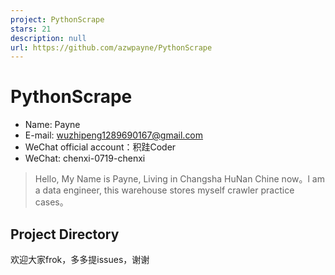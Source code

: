 ```yaml
---
project: PythonScrape
stars: 21
description: null
url: https://github.com/azwpayne/PythonScrape
---
```


PythonScrape
============

-   Name: Payne
-   E-mail: wuzhipeng1289690167@gmail.com
-   WeChat official account：积跬Coder
-   WeChat: chenxi-0719-chenxi

> Hello, My Name is Payne, Living in Changsha HuNan Chine now。l am a data engineer, this warehouse stores myself crawler practice cases。

Project Directory
-----------------

欢迎大家frok，多多提issues，谢谢

